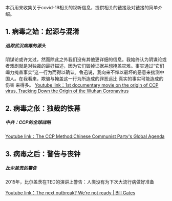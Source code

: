 本页用来收集关于covid-19相关的视听信息，提供相关的链接及对链接的简单介绍。

## 1. 病毒之始：起源与混淆
##### 追踪武汉病毒的源头
阴谋论或许太过，然而除此之外我们没有其他更详细的信息。我始终认为阴谋论或者戏剧就是对独裁的最好描述，因为它们毁掉证据并想掩盖灾难。事实通过“它们竭力掩盖事实”这一行为而得以确认。鲁迅说，我向来不惮以最坏的恶意来揣测中国人。在我看来，欺骗与掩盖这一行为所造成的罪恶远比 真实的事实可能造成的伤害 来得多。
[Youtube link：1st documentary movie on the origin of CCP virus, Tracking Down the Origin of the Wuhan Coronavirus](https://www.youtube.com/watch?v=Le_rfTdayLs)

## 2. 病毒之伥：独裁的铁幕
##### 中共：CCP的全球战略
[Youtube link：The CCP Method:Chinese Communist Party's Global Agenda](https://www.youtube.com/watch?v=NdYH-lyWnyY)

## 3. 病毒之后：警告与丧钟
##### 比尔盖茨的警告
2015年，比尔盖茨在TED的演讲上警告：人类没有为下次大流行病做好准备

[Youtube link：The next outbreak? We’re not ready | Bill Gates](https://www.youtube.com/watch?v=6Af6b_wyiwI)
